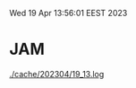 Wed 19 Apr 13:56:01 EEST 2023
# JAM
<a href='./cache/202304/19_13.log'>./cache/202304/19_13.log</a>
